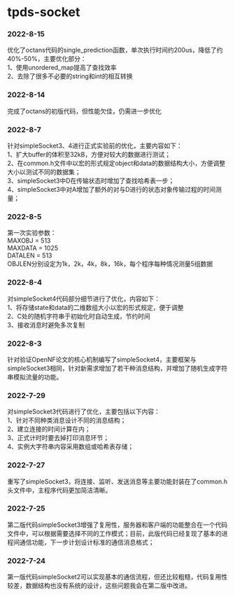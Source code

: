 # tpds-socket  
### 2022-8-15  
优化了octans代码的single_prediction函数，单次执行时间约200us，降低了约40%-50%，主要优化部分：  
1、使用unordered_map提高了查找效率  
2、去除了很多不必要的string和int的相互转换  

### 2022-8-14  
完成了octans的初版代码，但性能欠佳，仍需进一步优化  

### 2022-8-7  
针对simpleSocket3、4进行正式实验前的优化，主要内容如下：  
1、扩大buffer的体积至32kB，方便对较大的数据进行测试；  
2、在common.h文件中以宏的形式规定object和data的数据结构大小，方便调整大小以测试不同的数据集；  
3、simpleSocket3中D在传输状态时增加了查找哈希表一步；  
4、simpleSocket3中对A增加了额外的对与D进行的状态对象传输过程的时间测量；  

### 2022-8-5  
第一次实验参数：  
MAXOBJ = 513  
MAXDATA = 1025  
DATALEN = 513  
OBJLEN分别设定为1k，2k，4k，8k，16k，每个程序每种情况测量5组数据

### 2022-8-4  
对simpleSocket4代码部分细节进行了优化，内容如下：  
1、将存储state和data的二维数组大小以宏的形式规定，便于调整  
2、C处的随机字符串于初始化时自动生成，节约时间  
3、接收消息时避免多次复制  

### 2022-8-3  
针对验证OpenNF论文的核心机制编写了simpleSocket4，主要框架与simpleSocket3相同，针对新需求增加了若干种消息结构，并增加了随机生成字符串模拟流量的功能。  

### 2022-7-29  
对simpleSocket3代码进行了优化，主要包括以下内容：  
1、针对不同种类消息设计不同的消息结构；  
2、建立连接的时间计算在内；  
3、正式计时时要去掉打印消息环节；  
4、实例大字符串内容采用数组或哈希表存储；  

### 2022-7-27  
重写了simpleSocket3，将连接、监听、发送消息等主要功能封装在了common.h头文件中，主程序代码更加简洁清晰。  

### 2022-7-25  
第二版代码simpleSocket3增强了复用性，服务器和客户端的功能整合在一个代码文件中，可以根据需要选择不同的工作模式；目前，此版代码已经复现了基本的进程间通信功能，下一步计划设计标准的通信消息格式；  

### 2022-7-24  
第一版代码simpleSocket2可以实现基本的通信流程，但还比较粗糙，代码复用性较差，数据结构也没有系统的设计，这些问题我会在第二版中改进。  
